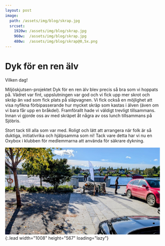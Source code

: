 ```yaml
---
layout: post
image:
  path: /assets/img/blog/skrap.jpg
  srcset:
    1920w: /assets/img/blog/skrap.jpg
    960w:  /assets/img/blog/skrap.jpg
    480w:  /assets/img/blog/skrap@0,5x.png
---
```


# Dyk för en ren älv

Vilken dag!

Miljöskjutsen-projektet Dyk för en ren älv blev precis så bra som vi hoppats på. Vädret var fint, uppslutningen var god och vi fick upp mer skrot och skräp än vad som fick plats på släpvagnen. Vi fick också en möjlighet att visa nyfikna förbipasserande hur mycket skräp som kastas i älven (även om vi bara får upp en bråkdel). Framförallt hade vi väldigt trevligt tillsammans. Innan vi gjorde oss av med skräpet åt några av oss lunch tillsammans på Sjöbris.

Stort tack till alla som var med. Roligt och lätt att arrangera när folk är så duktiga, initiativrika och hjälpsamma som ni! Tack vare detta har vi nu en Oxybox i klubben för medlemmarna att använda för säkrare dykning.

![ovning](/assets/img/blog/skrap3.jpg){:.lead width="1008" height="567" loading="lazy"}
